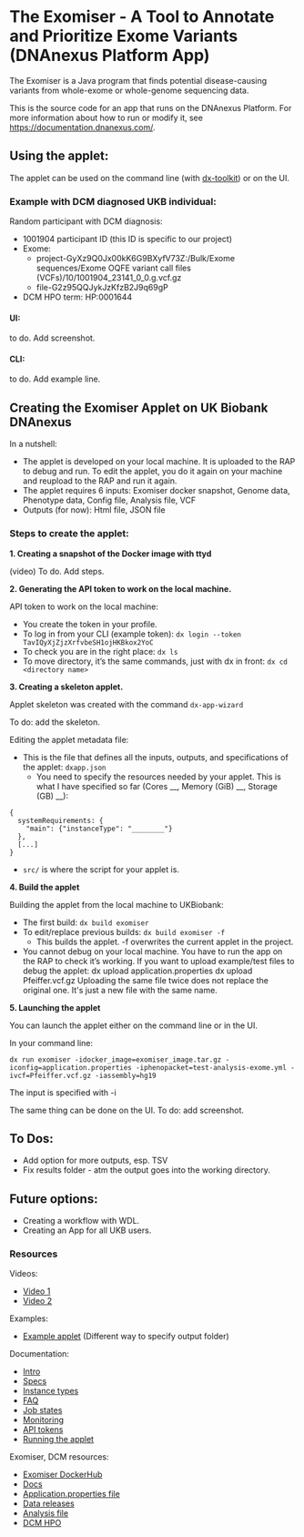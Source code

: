 <!-- dx-header -->
# The Exomiser - A Tool to Annotate and Prioritize Exome Variants (DNAnexus Platform App)

The Exomiser is a Java program that finds potential disease-causing variants from whole-exome or whole-genome sequencing data.

This is the source code for an app that runs on the DNAnexus Platform.
For more information about how to run or modify it, see
https://documentation.dnanexus.com/.
<!-- /dx-header -->

<!-- Insert a description of your app here -->

<!--
TODO: This app directory was automatically generated by dx-app-wizard;
please edit this Readme.md file to include essential documentation about
your app that would be helpful to users. (Also see the
Readme.developer.md.) Once you're done, you can remove these TODO
comments.

For more info, see https://documentation.dnanexus.com/developer.
-->

## Using the applet: 

The applet can be used on the command line (with [dx-toolkit](https://github.com/dnanexus/dx-toolkit)) or on the UI. 

### Example with DCM diagnosed UKB individual: 

Random participant with DCM diagnosis:
- 1001904 participant ID (this ID is specific to our project)
- Exome: 
  - project-GyXz9Q0Jx00kK6G9BXyfV73Z:/Bulk/Exome sequences/Exome OQFE variant call files (VCFs)/10/1001904_23141_0_0.g.vcf.gz
  - file-G2z95QQJykJzKfzB2J9q69gP
- DCM HPO term: HP:0001644

#### UI:

to do. Add screenshot. 

#### CLI:

to do. Add example line.

## Creating the Exomiser Applet on UK Biobank DNAnexus

In a nutshell:
- The applet is developed on your local machine. It is uploaded to the RAP to debug and run. To edit the applet, you do it again on your machine and reupload to the RAP and run it again. 
- The applet requires 6 inputs: Exomiser docker snapshot, Genome data, Phenotype data, Config file, Analysis file, VCF 
- Outputs (for now): Html file, JSON file 


### Steps to create the applet: 

**1. Creating a snapshot of the Docker image with ttyd**

(video)
To do. Add steps. 

**2. Generating the API token to work on the local machine.**

API token to work on the local machine: 
- You create the token in your profile. 
- To log in from your CLI (example token): `dx login --token TavIQyXjZjzXrfvbeSH1ojHKBkox2YoC`
- To check you are in the right place: `dx ls`
- To move directory, it’s the same commands, just with dx in front: `dx cd <directory name>`

**3. Creating a skeleton applet.**

Applet skeleton was created with the command `dx-app-wizard`

To do: add the skeleton. 

Editing the applet metadata file:

- This is the file that defines all the inputs, outputs, and specifications of the applet: `dxapp.json`
  - You need to specify the resources needed by your applet. This is what I have specified so far (Cores __, Memory (GiB) __, Storage (GB) __):
```
{
  systemRequirements: {
    "main": {"instanceType": "________"}
  },
  [...]
}
```
- `src/` is where the script for your applet is.


**4. Build the applet** 

Building the applet from the local machine to UKBiobank: 
- The first build: `dx build exomiser`
- To edit/replace previous builds: `dx build exomiser -f`
  - This builds the applet. -f overwrites the current applet in the project. 
- You cannot debug on your local machine. You have to run the app on the RAP to check it’s working. 
If you want to upload example/test files to debug the applet: 
dx upload application.properties
dx upload Pfeiffer.vcf.gz
Uploading the same file twice does not replace the original one. It's just a new file with the same name. 

**5. Launching the applet** 

You can launch the applet either on the command line or in the UI. 

In your command line: 
```
dx run exomiser -idocker_image=exomiser_image.tar.gz -iconfig=application.properties -iphenopacket=test-analysis-exome.yml -ivcf=Pfeiffer.vcf.gz -iassembly=hg19 
```

The input is specified with -i <name of input>

The same thing can be done on the UI. To do: add screenshot.

## To Dos:

- Add option for more outputs, esp. TSV
- Fix results folder - atm the output goes into the working directory.


## Future options: 

- Creating a workflow with WDL.
- Creating an App for all UKB users. 


### Resources
Videos: 
- [Video 1](https://www.youtube.com/watch?v=aOP_iSZpR6g&ab_channel=DNAnexus)
- [Video 2](https://www.youtube.com/watch?v=LC3JcBYj-Mo&list=PLRkZ0Fz-n3Z6ku1U9V_C2bV5kqafRwrY7&index=1&ab_channel=DNAnexus)
  
Examples: 
- [Example applet](https://github.com/dnanexus/dnanexus-example-applets/blob/master/Tutorials/bash/samtools_count_distr_chr_region_sh/src/code.sh) (Different way to specify output folder)

Documentation: 
- [Intro](https://documentation.dnanexus.com/developer/apps/intro-to-building-apps)
- [Specs](https://documentation.dnanexus.com/developer/api/running-analyses/io-and-run-specifications#run-specification)
- [Instance types](https://documentation.dnanexus.com/developer/api/running-analyses/instance-types)
- [FAQ](https://documentation.dnanexus.com/faqs/developing-apps-and-applets) 
- [Job states](https://documentation.dnanexus.com/user/running-apps-and-workflows/job-lifecycle)
- [Monitoring](https://documentation.dnanexus.com/user/running-apps-and-workflows/monitoring-executions) 
- [API tokens](https://documentation.dnanexus.com/user/login-and-logout)
- [Running the applet](https://documentation.dnanexus.com/user/running-apps-and-workflows/running-apps-and-applets)


Exomiser, DCM resources: 
- [Exomiser DockerHub](https://hub.docker.com/r/exomiser/exomiser-cli)
- [Docs](https://exomiser.readthedocs.io/en/stable/index.html)
- [Application.properties file](https://github.com/exomiser/Exomiser/blob/master/exomiser-cli/src/main/resources/application.properties) 
- [Data releases](https://github.com/exomiser/Exomiser/discussions/categories/data-release)
- [Analysis file](https://github.com/exomiser/Exomiser/blob/master/exomiser-cli/src/main/resources/examples/test-analysis-exome.yml)
- [DCM HPO](https://hpo.jax.org/browse/term/HP:0001644)
